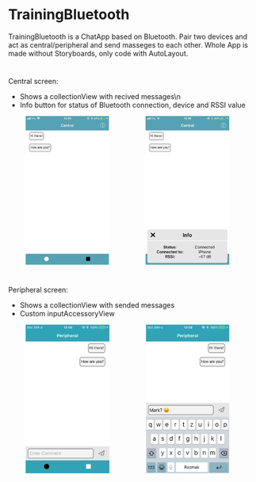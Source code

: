 # TrainingBluetooth

TrainingBluetooth is a ChatApp based on Bluetooth.
Pair two devices and act as central/peripheral and send masseges to each other.
Whole App is made without Storyboards, only code with AutoLayout.
#
Central screen:
- Shows a collectionView with recived messages\n 
- Info button for status of  Bluetooth connection, device and RSSI value

 <img src="images/central.png" widht= 150 height = 300  hspace="35" />  <img src="images/centralInfo.png" widht= 150 height = 300  hspace="35" />
#
Peripheral screen:
- Shows a collectionView with sended messages
- Custom inputAccessoryView 

 <img src="images/peripheral.png" widht= 150 height = 300  hspace="35" />  <img src="images/peripheralKeyboard.png" widht= 150 height = 300  hspace="35" />


